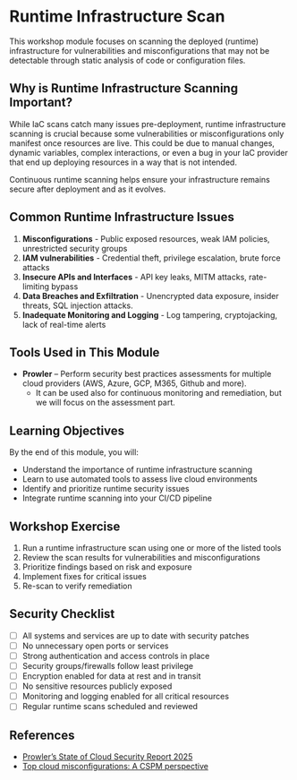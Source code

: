 # Runtime Infrastructure Scan

This workshop module focuses on scanning the deployed (runtime) infrastructure for vulnerabilities and misconfigurations that may not be detectable through static analysis of code or configuration files.

## Why is Runtime Infrastructure Scanning Important?

While IaC scans catch many issues pre-deployment, runtime infrastructure scanning is crucial because some vulnerabilities or misconfigurations only manifest once resources are live. This could be due to manual changes, dynamic variables, complex interactions, or even a bug in your IaC provider that end up deploying resources in a way that is not intended.

Continuous runtime scanning helps ensure your infrastructure remains secure after deployment and as it evolves.


## Common Runtime Infrastructure Issues

1. **Misconfigurations** - Public exposed resources, weak IAM policies, unrestricted security groups
2. **IAM vulnerabilities** - Credential theft, privilege escalation, brute force attacks
3. **Insecure APIs and Interfaces** - API key leaks, MITM attacks, rate-limiting bypass
4. **Data Breaches and Exfiltration** - Unencrypted data exposure, insider threats, SQL injection attacks.
5. **Inadequate Monitoring and Logging** - Log tampering, cryptojacking, lack of real-time alerts

## Tools Used in This Module

- **Prowler** – Perform security best practices assessments for multiple cloud providers (AWS, Azure, GCP, M365, Github and more).
  - It can be used also for continuous monitoring and remediation, but we will focus on the assessment part.

## Learning Objectives

By the end of this module, you will:
- Understand the importance of runtime infrastructure scanning
- Learn to use automated tools to assess live cloud environments
- Identify and prioritize runtime security issues
- Integrate runtime scanning into your CI/CD pipeline

## Workshop Exercise

1. Run a runtime infrastructure scan using one or more of the listed tools
2. Review the scan results for vulnerabilities and misconfigurations
3. Prioritize findings based on risk and exposure
4. Implement fixes for critical issues
5. Re-scan to verify remediation

## Security Checklist

- [ ] All systems and services are up to date with security patches
- [ ] No unnecessary open ports or services
- [ ] Strong authentication and access controls in place
- [ ] Security groups/firewalls follow least privilege
- [ ] Encryption enabled for data at rest and in transit
- [ ] No sensitive resources publicly exposed
- [ ] Monitoring and logging enabled for all critical resources
- [ ] Regular runtime scans scheduled and reviewed

## References
- [Prowler’s State of Cloud Security Report 2025](https://prowler.com/blog/cloud-security-report-2025/)
- [Top cloud misconfigurations: A CSPM perspective](https://sysdig.com/blog/top-cloud-misconfigurations/)